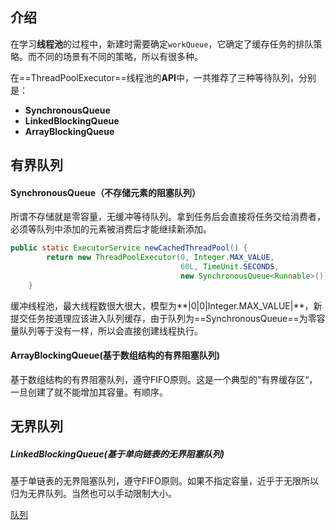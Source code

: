## 介绍

在学习**线程池**的过程中，新建时需要确定`workQueue`，它确定了缓存任务的排队策略。而不同的场景有不同的策略，所以有很多种。

在==ThreadPoolExecutor==线程池的**API**中，一共推荐了三种等待队列，分别是：

* **SynchronousQueue**
* **LinkedBlockingQueue**
* **ArrayBlockingQueue**

## 有界队列

#### SynchronousQueue（不存储元素的阻塞队列）

所谓不存储就是零容量，无缓冲等待队列。拿到任务后会直接将任务交给消费者，必须等队列中添加的元素被消费后才能继续新添加。

```java
public static ExecutorService newCachedThreadPool() {
        return new ThreadPoolExecutor(0, Integer.MAX_VALUE,
                                      60L, TimeUnit.SECONDS,
                                      new SynchronousQueue<Runnable>());
    }
```

缓冲线程池，最大线程数很大很大，模型为**|0|0|Integer.MAX_VALUE|**，新提交任务按道理应该进入队列缓存，由于队列为==SynchronousQueue==为零容量队列等于没有一样，所以会直接创建线程执行。

#### ArrayBlockingQueue(基于数组结构的有界阻塞队列)

基于数组结构的有界阻塞队列，遵守FIFO原则。这是一个典型的”有界缓存区“，一旦创建了就不能增加其容量。有顺序。

## 无界队列

##### LinkedBlockingQueue(基于单向链表的无界阻塞队列)

基于单链表的无界阻塞队列，遵守FIFO原则。如果不指定容量，近乎于无限所以归为无界队列。当然也可以手动限制大小。



[队列](https://blog.hufeifei.cn/2018/08/12/Java/ThreadPoolExecutor%E6%9C%80%E4%BD%B3%E5%AE%9E%E8%B7%B5--%E5%A6%82%E4%BD%95%E9%80%89%E6%8B%A9%E9%98%9F%E5%88%97/)


